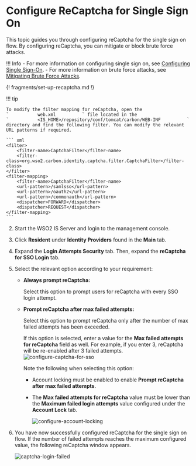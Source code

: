 # Configure ReCaptcha for Single Sign On

This topic guides you through configuring reCaptcha for the single sign
on flow. By configuring reCaptcha, you can mitigate or block brute force
attacks.

!!! Info 
    -   For more information on configuring single sign on, see [Configuring
    Single Sign-On](../../../guides/login/enable-single-sign-on/).
    -   For more information on brute force attacks, see [Mitigating Brute
    Force Attacks](../../../deploy/mitigate-attacks/mitigate-brute-force-attacks/).

{! fragments/set-up-recaptcha.md !}

!!! tip
    
    To modify the filter mapping for reCaptcha, open the
    `           web.xml          ` file located in the
    `           <IS_HOME>/repository/conf/tomcat/carbon/WEB-INF          `
    directory and find the following filter. You can modify the relevant
    URL patterns if required.

    ``` xml
    <filter>
        <filter-name>CaptchaFilter</filter-name>
        <filter-class>org.wso2.carbon.identity.captcha.filter.CaptchaFilter</filter-class>
    </filter>
    <filter-mapping>
        <filter-name>CaptchaFilter</filter-name>
        <url-pattern>/samlsso</url-pattern>
        <url-pattern>/oauth2</url-pattern>
        <url-pattern>/commonauth</url-pattern>
        <dispatcher>FORWARD</dispatcher>
        <dispatcher>REQUEST</dispatcher>
    </filter-mapping>
    ```

2.  Start the WSO2 IS Server and login to the management console.
3.  Click **Resident** under **Identity Providers** found in the **Main**
    tab.
4.  Expand the **Login Attempts Security** tab. Then, expand the **reCaptcha for SSO Login** tab.
5.  Select the relevant option according to your requirement:

    - **Always prompt reCaptcha:** 

        Select this option to prompt users for reCaptcha with every SSO login attempt. 

    - **Prompt reCaptcha after max failed attempts:** 
    
        Select this option to prompt reCaptcha only after the number of max failed attempts has been exceeded. 
    
        If this option is selected, enter a value for the **Max failed attempts for reCaptcha** field as well. For example, if you enter 3, reCaptcha will be re-enabled after 3 failed attempts.  
        ![configure-captcha-for-sso](../../../assets/img/guides/recaptcha-sso.png)
        
        Note the following when selecting this option:
        
        - Account locking must be enabled to enable **Prompt reCaptcha after max failed attempts**.

        - The **Max failed attempts for reCaptcha** value must be lower than the **Maximum failed login attempts** value configured under the **Account Lock** tab.
    
            ![configure-account-locking](../../../assets/img/guides/configure-account-locking.png)
    

6.  You have now successfully configured reCaptcha for the single sign
    on flow. If the number of failed attempts reaches the maximum
    configured value, the following reCaptcha window appears.  

    ![captcha-login-failed](../../../assets/img/guides/captcha-login-failed.png)
